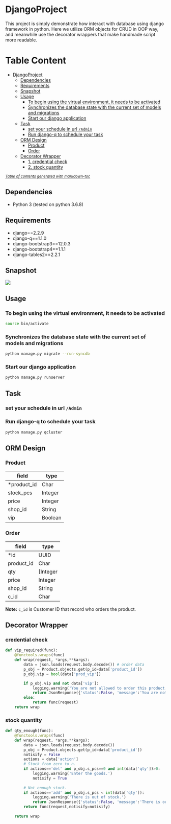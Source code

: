 # DjangoProject
This project is simply demonstrate how interact with database using django framework in python. Here we utilize ORM objects for CRUD in OOP way, and meanwhile use the decorator wrappers that make handmade script more readable.

# Table Content
- [DjangoProject](#djangoproject)
  * [Dependencies](#dependencies)
  * [Requirements](#requirements)
  * [Snapshot](#snapshot)
  * [Usage](#usage)
    + [To begin using the virtual environment, it needs to be activated](#to-begin-using-the-virtual-environment--it-needs-to-be-activated)
    + [Synchronizes the database state with the current set of models and migrations](#synchronizes-the-database-state-with-the-current-set-of-models-and-migrations)
    + [Start our django application](#start-our-django-application)
  * [Task](#task)
    + [set your schedule in url `/Admin`](#set-your-schedule-in-url---admin-)
    + [Run django-q to schedule your task](#run-django-q-to-schedule-your-task)
  * [ORM Design](#orm-design)
    + [Product](#product)
    + [Order](#order)
  * [Decorator Wrapper](#decorator-design)
    + [1. credential check](#1-credential-check)
    + [2. stock quantity](#2-stock-quantity)

<small><i><a href='http://ecotrust-canada.github.io/markdown-toc/'>Table of contents generated with markdown-toc</a></i></small>



## Dependencies
* Python 3 (tested on python 3.6.8)

## Requirements
* django==2.2.9
* django-q==1.1.0
* django-bootstrap3==12.0.3
* django-bootstrap4==1.1.1
* django-tables2==2.2.1

## Snapshot
![](https://i.imgur.com/iDulepW.png)

## Usage

### To begin using the virtual environment, it needs to be activated
```bash
source bin/activate
```

### Synchronizes the database state with the current set of models and migrations
```bash
python manage.py migrate --run-syncdb

```
### Start our django application
```bash
python manage.py runserver
```

## Task

### set your schedule in url `/Admin`

### Run django-q to schedule your task
```bash
python manage.py qcluster
```

## ORM Design

### Product

| field | type |
| ------ | ------ |
| *product_id |Char |
| stock_pcs | Integer |
| price | Integer |
| shop_id | String |
| vip | Boolean |

### Order

| field | type |
| ------ | ------ |
| *id |UUID |
| product_id | Char |
| qty | [Integer |
| price | Integer |
| shop_id | String |
| c_id | Char |

**Note:** `c_id` is Customer ID that record who orders the product.

## Decorator Wrapper

### credential check

```python
def vip_required(func):
    @functools.wraps(func)
    def wrap(request, *args,**kargs):
        data = json.loads(request.body.decode()) # order data
        p_obj = Product.objects.get(p_id=data['product_id'])
        p_obj.vip = bool(data['prod_vip'])

        if p_obj.vip and not data['vip']:
            logging.warning('You are not allowed to order this product.')
            return JsonResponse({'status':False, 'message':'You are not allowed to order this product.'}, status=201)
        else:
            return func(request)
    return wrap
``` 
### stock quantity 
```python
def qty_enough(func):
    @functools.wraps(func)
    def wrap(request, *args,**kargs):
        data = json.loads(request.body.decode())
        p_obj = Product.objects.get(p_id=data['product_id'])
        notisify = False
        actions = data['action']
        # Stock from zero to n.
        if actions=='del' and p_obj.s_pcs==0 and int(data['qty'])>0:
            logging.warning('Enter the goods.')
            notisify = True
   
        # Not enough stock.
        if actions=='add' and p_obj.s_pcs < int(data['qty']):
            logging.warning('There is out of stock.')
            return JsonResponse({'status':False, 'message':'There is out of stock.'}, status=201)
        return func(request,notisify=notisify)
    
    return wrap
```    


